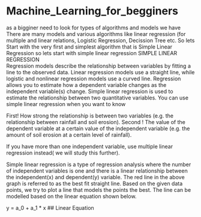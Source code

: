 # Machine_Learning_for_begginers
as a bigginer need to look for types of algorithms and models we have
There are many models and various algorithms like linear regression (for multiple and linear relations, Logistic Regression, Decission Tree etc. So lets Start with the very first and simplest algorithm that is Simple Linear Regression
so lets start with simple linear regression
SIMPLE LINEAR REGRESSION      
Regression models describe the relationship between variables by fitting a line to the observed data. Linear regression models use a straight line, while logistic and nonlinear regression models use a curved line. Regression allows you to estimate how a dependent variable changes as the independent variable(s) change.
Simple linear regression is used to estimate the relationship between two quantitative variables. You can use simple linear regression when you want to know


First! How strong the relationship is between two variables (e.g. the relationship between rainfall and soil erosion).
Second ! The value of the dependent variable at a certain value of the independent variable (e.g. the amount of soil erosion at a certain level of rainfall).

If you have more than one independent variable, use multiple linear regression instead( we will study this further).

Simple linear regression is a type of regression analysis where the number of independent variables is one and there is a linear relationship between the independent(x) and dependent(y) variable. The red line in the above graph is referred to as the best fit straight line. Based on the given data points, we try to plot a line that models the points the best. The line can be modelled based on the linear equation shown below.

y = a_0 + a_1 * x      ## Linear Equation
